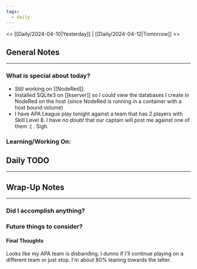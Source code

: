 ```yaml
---
tags:
  - daily
---
```

<< [[Daily/2024-04-10|Yesterday]] |  [[Daily/2024-04-12|Tomorrow]] >>

## General Notes
---
### What is special about today?
- Still working on [[NodeRed]].
- Installed SQLite3 on [[kserver]] so I could view the databases I create in NodeRed on the host (since NodeRed is running in a container with a host bound volume)
- I have APA League play tonight against a team that has 2 players with Skill Level 8.  I have _no doubt_ that our captain will post me against one of them :( .  Sigh.

### Learning/Working On:



## Daily TODO
---




## Wrap-Up Notes
---
### Did I accomplish anything?
### Future things to consider?
#### Final Thoughts
Looks like my APA team is disbanding.  I dunno if I'll continue playing on a different team or just stop.  I'm about 80% leaning towards the latter.

